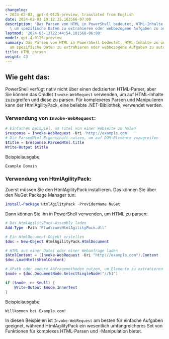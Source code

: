 ```yaml
---
changelog:
- 2024-02-03, gpt-4-0125-preview, translated from English
date: 2024-02-03 19:12:35.163566-07:00
description: "Das Parsen von HTML in PowerShell bedeutet, HTML-Inhalte zu untersuchen,\
  \ um spezifische Daten zu extrahieren oder webbezogene Aufgaben zu automatisieren.\u2026"
lastmod: '2024-03-13T22:44:54.101568-06:00'
model: gpt-4-0125-preview
summary: Das Parsen von HTML in PowerShell bedeutet, HTML-Inhalte zu untersuchen,
  um spezifische Daten zu extrahieren oder webbezogene Aufgaben zu automatisieren.
title: HTML parsen
weight: 43
---
```


## Wie geht das:
PowerShell verfügt nativ nicht über einen dedizierten HTML-Parser, aber Sie können das Cmdlet `Invoke-WebRequest` verwenden, um auf HTML-Inhalte zuzugreifen und diese zu parsen. Für komplexeres Parsen und Manipulieren kann der HtmlAgilityPack, eine beliebte .NET-Bibliothek, verwendet werden.

### Verwendung von `Invoke-WebRequest`:
```powershell
# Einfaches Beispiel, um Titel von einer Webseite zu holen
$response = Invoke-WebRequest -Uri 'http://example.com'
# Die ParsedHtml-Eigenschaft nutzen, um auf DOM-Elemente zuzugreifen
$title = $response.ParsedHtml.title
Write-Output $title
```

Beispielausgabe:

```
Example Domain
```

### Verwendung von HtmlAgilityPack:
Zuerst müssen Sie den HtmlAgilityPack installieren. Das können Sie über den NuGet Package Manager tun:

```powershell
Install-Package HtmlAgilityPack -ProviderName NuGet
```

Dann können Sie ihn in PowerShell verwenden, um HTML zu parsen:

```powershell
# Das HtmlAgilityPack-Assembly laden
Add-Type -Path "Pfad\zum\HtmlAgilityPack.dll"

# Ein HtmlDocument-Objekt erstellen
$doc = New-Object HtmlAgilityPack.HtmlDocument

# HTML aus einer Datei oder einer Webanfrage laden
$htmlContent = (Invoke-WebRequest -Uri "http://example.com").Content
$doc.LoadHtml($htmlContent)

# XPath oder andere Abfragemethoden nutzen, um Elemente zu extrahieren
$node = $doc.DocumentNode.SelectSingleNode("//h1")

if ($node -ne $null) {
    Write-Output $node.InnerText
}
```

Beispielausgabe:

```
Willkommen bei Example.com!
```

In diesen Beispielen ist `Invoke-WebRequest` am besten für einfache Aufgaben geeignet, während HtmlAgilityPack ein wesentlich umfangreicheres Set von Funktionen für komplexes HTML-Parsen und -Manipulation bietet.
